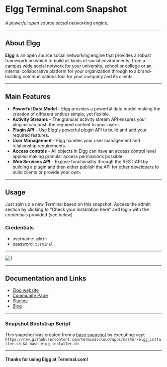 # **Elgg** Terminal.com Snapshot

*A powerful open source social networking engine.*

---

## About Elgg

**Elgg** is an open source social networking engine that provides a robust framework on which to build all kinds of social environments, from a campus wide social network for your university, school or college or an internal collaborative platform for your organization through to a brand-building communications tool for your company and its clients.

---

## Main Features

- **Powerful Data Model** - Elgg provides a powerful data model making the creation of different entities simple, yet flexible.
- **Activity Streams** - The granular activity stream API ensures your plugins can push the required content to your users.
- **Plugin API** - Use Elgg's powerful plugin API to build and add your required features.
- **User Management** - Elgg handles your user management and relationship requirements.
- **Access controls** - All objects in Elgg can have an access control level applied making granular access permissions possible.
- **Web Services API** - Expose functionality through the REST API by building a plugin and then either publish the API for other developers to build clients or provide your own.

---

## Usage

Just spin up a new Terminal based on this snapshot. Access the admin section by clicking to "Check your installation here" and login with the credentials provided (see below).

### Credentials

- username: `admin`
- password: `t3rminal`

---

![1](http://i.imgur.com/o1fT1TL.png)

---

## Documentation and Links

- [Elgg website](http://elgg.org/)
- [Community Page](https://community.elgg.org/)
- [Plugins](https://community.elgg.org/plugins)
- [Blog](http://blog.elgg.org/)

---

### Snapshot Bootstrap Script

This snapshot was created from a [base snapshot](https://www.terminal.com/tiny/FzpHiTXG1K) by executing:
`wget https://raw.githubusercontent.com/terminalcloud/apps/master/elgg_installer.sh && bash elgg_installer.sh`

---

#### Thanks for using Elgg at Terminal.com!
